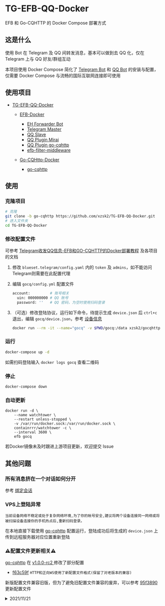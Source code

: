 # TG-EFB-QQ-Docker

EFB 和 Go-CQHTTP 的 Docker Compose 部署方式

## 这是什么

使用 Bot 在 Telegram 及 QQ 间转发消息，基本可以做到去 QQ 化，仅在 Telegram 上与 QQ 好友/群组互动

本项目使用 Docker Compose 简化了 [Telegram Bot](https://github.com/ehForwarderBot/ehForwarderBot) 和 [QQ Bot](https://github.com/Mrs4s/go-cqhttp) 的安装与配置，仅需要 Docker Compose 与流畅的国际互联网连接即可使用

## 使用项目

- [TG-EFB-QQ-Docker](https://github.com/xzsk2/TG-EFB-QQ-Docker)

  - [EFB-Docker](https://github.com/xzsk2/EFB-Docker)
    - [EH Forwarder Bot](https://github.com/ehForwarderBot/ehForwarderBot)
    - [Telegram Master](https://github.com/ehForwarderBot/efb-telegram-master)
    - [QQ Slave](https://github.com/milkice233/efb-qq-slave)
    - [QQ Plugin Mirai](https://github.com/milkice233/efb-qq-plugin-mirai)
    - [QQ Plugin go-cqhttp](https://github.com/XYenon/efb-qq-plugin-go-cqhttp)
    - [efb-filter-middleware](https://github.com/xzsk2/efb-filter-middleware)

  - [Go-CQHttp-Docker](https://github.com/xzsk2/Go-CQHTTP-Docker)
    - [go-cqhttp](https://github.com/Mrs4s/go-cqhttp)

## 使用

### 克隆项目

```bash
# 克隆
git clone -b go-cqhttp https://github.com/xzsk2/TG-EFB-QQ-Docker.git
# 进入文件夹
cd TG-EFB-QQ-Docker
```

### 修改配置文件

可参考 [Telegram收发QQ信息-EFB和GO-CQHTTP的Docker部署教程](https://sakari.top/2021/tg-qq-gocq/) 及各项目的文档

1. 修改 `blueset.telegram/config.yaml` 内的 `token` 及 `admins`，如不能访问Telegram则需要在此配置代理

2. 编辑 `gocq/config.yml` 配置文件

    ```bash
    account:         # 账号相关
      uin: 000000000 # QQ 账号
      password: ''   # QQ 密码，为空时使用扫码登录
    ```

3. （可选）修改登陆协议，运行如下命令，待提示生成 `device.json` 后 `ctrl+c` 退出，编辑 `gocq/device.json`，参考 [设备信息](https://docs.go-cqhttp.org/guide/config.html#%E8%AE%BE%E5%A4%87%E4%BF%A1%E6%81%AF)

    ```bash
    docker run --rm -it --name="gocq" -v $PWD/gocq:/data xzsk2/gocqhttp-docker:latest
    ```

### 运行

```bash
docker-compose up -d
```

如需扫码登陆输入 `docker logs gocq` 查看二维码

### 停止

```bash
docker-compose down
```

### 自动更新

```
docker run -d \
    --name watchtower \
    --restart unless-stopped \
    -v /var/run/docker.sock:/var/run/docker.sock \
    containrrr/watchtower -c \
    --interval 3600 \
    efb gocq
```

若Docker镜像未及时跟进上游项目更新，欢迎提交 Issue

## 其他问题

### 所有消息挤在一个对话如何分开

参考 [绑定会话](https://github.com/ehForwarderBot/efb-telegram-master/blob/master/readme_translations/zh_CN.rst#link%E7%BB%91%E5%AE%9A%E4%BC%9A%E8%AF%9D)

### VPS上登陆异常

`当前设备网络不稳定或处于复杂网络环境,为了你的帐号安全,建议将两个设备连接同一网络或将被扫描设备连接你的手机热点后,重新扫码登录。`

在本地直接下载使用 [go-cqhttp](https://github.com/Mrs4s/go-cqhttp/releases/tag/v1.0.0-rc3) 配置运行，登陆成功后将生成的 `device.json` 上传到远程服务器对应位置重新登陆

### ⚠️配置文件更新相关⚠️

[go-cqhttp](https://github.com/Mrs4s/go-cqhttp) 在 [v1.0.0-rc2 ](https://github.com/Mrs4s/go-cqhttp/releases/tag/v1.0.0-rc2) 修改了部分配置

- [f63c59f](https://github.com/Mrs4s/go-cqhttp/commit/f63c59f1a40a4210bea6a59b10a658257722a2e0) `HTTP和正向WS使用了新配置文件格式(保留了对老版本的兼容)`

新版配置文件兼容旧版，但为了避免旧配置文件兼容的废弃，可以参考 [95f3890](https://github.com/xzsk2/TG-EFB-QQ-Docker/commit/95f3890f8a23f65365a089d7425dca4e3a5ca8aa) 更新配置文件

<details>
  <summary>2021/11/21</summary>
  
>如果你在 2021/11/21 前即 [9a84c3f](https://github.com/xzsk2/TG-EFB-QQ-Docker/commit/9a84c3f5850366c642cd3801e34068b182562b07) 前拉取过本项目且正在使用，请进行如下配置文件的修改，否则 go-cqhttp 更新后将无法正常使用
>
>如果你未使用或正准备本项目请略过本段，目前的仓库已经应用了新的配置文件，你可以直接使用本项目即可

[go-cqhttp](https://github.com/Mrs4s/go-cqhttp) 从 [v1.0.0-beta8](https://github.com/Mrs4s/go-cqhttp/releases/tag/v1.0.0-beta8) 开始修改了部分配置文件，请检查你的 `gocq/config.yml` 文件的最后一段是否为

```
      post:
      #- url: '' # 地址
      #  secret: ''           # 密钥
      - url: 127.0.0.1:8000 # 地址
        secret: ''          # 密钥
```

修改第四行的url如下

```
      post:
      #- url: '' # 地址
      #  secret: ''           # 密钥
      - url: http://127.0.0.1:8000/ # 地址
        secret: ''          # 密钥
```

完整的配置文件参考 [config.yml](gocq/config.yml) 或 [9a84c3f](https://github.com/xzsk2/TG-EFB-QQ-Docker/commit/9a84c3f5850366c642cd3801e34068b182562b07)
</details>
